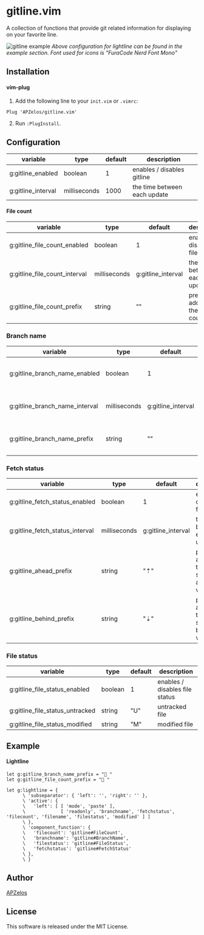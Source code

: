 # gitline.vim

A collection of functions that provide git related information for displaying on your favorite line.

![gitline example](https://i.imgur.com/yIEUDFJ.png)
_Above configuration for lightline can be found in the example section. Font used for icons is "FuraCode Nerd Font Mono"_

## Installation

#### vim-plug

1. Add the following line to your `init.vim` or `.vimrc`:

```
Plug 'APZelos/gitline.vim'
```

2. Run `:PlugInstall`.

## Configuration

| variable           | type         | default | description                  |
| ------------------ | ------------ | ------- | ---------------------------- |
| g:gitline_enabled  | boolean      | 1       | enables / disables gitline   |
| g:gitline_interval | milliseconds | 1000    | the time between each update |

#### File count

| variable                      | type         | default            | description                          |
| ----------------------------- | ------------ | ------------------ | ------------------------------------ |
| g:gitline_file_count_enabled  | boolean      | 1                  | enables / disables file count        |
| g:gitline_file_count_interval | milliseconds | g:gitline_interval | the time between each update         |
| g:gitline_file_count_prefix   | string       | ""                 | prefix added to the file count value |

### Branch name

| variable                       | type         | default            | description                           |
| ------------------------------ | ------------ | ------------------ | ------------------------------------- |
| g:gitline_branch_name_enabled  | boolean      | 1                  | enables / disables branch name        |
| g:gitline_branch_name_interval | milliseconds | g:gitline_interval | the time between each update          |
| g:gitline_branch_name_prefix   | string       | ""                 | prefix added to the branch name value |

### Fetch status

| variable                        | type         | default            | description                                   |
| ------------------------------- | ------------ | ------------------ | --------------------------------------------- |
| g:gitline_fetch_status_enabled  | boolean      | 1                  | enables / disables fetch status               |
| g:gitline_fetch_status_interval | milliseconds | g:gitline_interval | the time between each update                  |
| g:gitline_ahead_prefix          | string       | "⇡"                | prefix added to the fetch status ahead value  |
| g:gitline_behind_prefix         | string       | "⇣"                | prefix added to the fetch status behind value |

### File status

| variable                        | type    | default | description                    |
| ------------------------------- | ------- | ------- | ------------------------------ |
| g:gitline_file_status_enabled   | boolean | 1       | enables / disables file status |
| g:gitline_file_status_untracked | string  | "U"     | untracked file                 |
| g:gitline_file_status_modified  | string  | "M"     | modified file                  |

## Example

#### Lightline

```
let g:gitline_branch_name_prefix = " "
let g:gitline_file_count_prefix = " "

let g:lightline = {
      \ 'subseparator': { 'left': '', 'right': '' },
      \ 'active': {
      \   'left': [ [ 'mode', 'paste' ],
      \             [ 'readonly', 'branchname', 'fetchstatus', 'filecount', 'filename', 'filestatus', 'modified' ] ]
      \ },
      \ 'component_function': {
      \   'filecount': 'gitline#FileCount',
      \   'branchname': 'gitline#BranchName',
      \   'filestatus': 'gitline#FileStatus',
      \   'fetchstatus': 'gitline#FetchStatus'
      \ },
      \ }
```

## Author

[APZelos](https://github.com/APZelos)

## License

This software is released under the MIT License.
